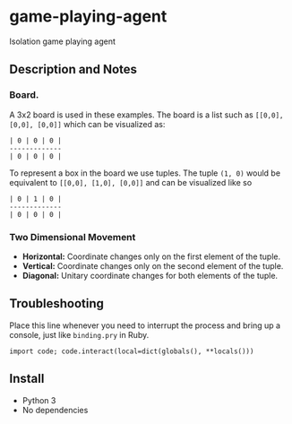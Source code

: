 # game-playing-agent
Isolation game playing agent

## Description and Notes

### Board.
A 3x2 board is used in these examples. The board is a list such as `[[0,0], [0,0], [0,0]]`
which can be visualized as:

```
| 0 | 0 | 0 |
-------------
| 0 | 0 | 0 |
```

To represent a box in the board we use tuples. The tuple `(1, 0)` would be
equivalent to `[[0,0], [1,0], [0,0]]` and can be visualized like so
```
| 0 | 1 | 0 |
-------------
| 0 | 0 | 0 |
```

### Two Dimensional Movement
*  **Horizontal:** Coordinate changes only on the first element of the tuple.
*  **Vertical:** Coordinate changes only on the second element of the tuple.
*  **Diagonal:** Unitary coordinate changes for both elements of the tuple.

## Troubleshooting
Place this line whenever you need to interrupt the process and bring up a console,
just like `binding.pry` in Ruby.
```
import code; code.interact(local=dict(globals(), **locals()))
```

## Install

* Python 3
* No dependencies
